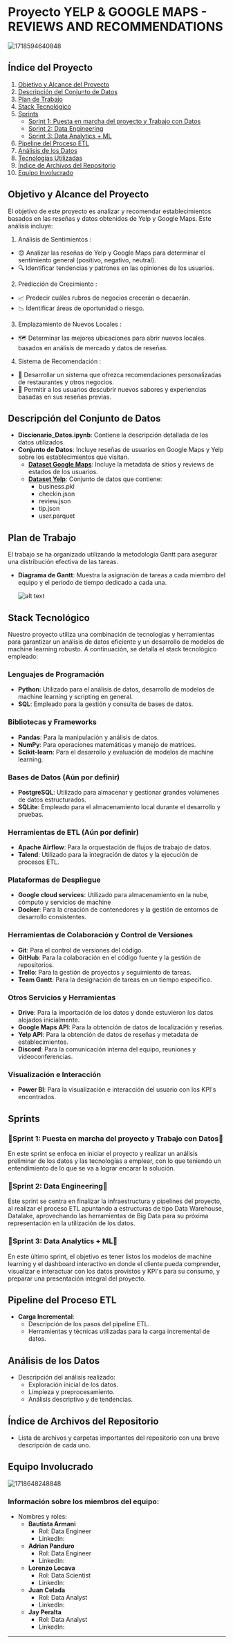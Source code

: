 # Proyecto YELP & GOOGLE MAPS - REVIEWS AND RECOMMENDATIONS
![1718594640848](image/README/1718594640848.png)


## Índice del Proyecto
1. [Objetivo y Alcance del Proyecto](#objetivo-y-alcance-del-proyecto)
2. [Descripción del Conjunto de Datos](#descripción-del-conjunto-de-datos)
3. [Plan de Trabajo](#plan-de-trabajo)
4. [Stack Tecnológico](#stack-tecnológico)
5. [Sprints](#sprints)
    - [Sprint 1: Puesta en marcha del proyecto y Trabajo con Datos](#sprint-1-puesta-en-marcha-del-proyecto-y-trabajo-con-datos)
    - [Sprint 2: Data Engineering](#sprint-2-data-engineering)
    - [Sprint 3: Data Analytics + ML](#sprint-3-data-analytics--ml)
6. [Pipeline del Proceso ETL](#pipeline-del-proceso-etl)
7. [Análisis de los Datos](#análisis-de-los-datos)
8. [Tecnologías Utilizadas](#tecnologías-utilizadas)
9. [Índice de Archivos del Repositorio](#índice-de-archivos-del-repositorio)
10. [Equipo Involucrado](#equipo-involucrado)

## Objetivo y Alcance del Proyecto

El objetivo de este proyecto es analizar y recomendar establecimientos basados en las reseñas y datos obtenidos de Yelp y Google Maps. Este análisis incluye:

1. Análisis de Sentimientos :
  - 😊 Analizar las reseñas de Yelp y Google Maps para determinar el sentimiento general (positivo, negativo, neutral).
  - 🔍 Identificar tendencias y patrones en las opiniones de los usuarios.
2. Predicción de Crecimiento :
  - 📈 Predecir cuáles rubros de negocios crecerán o decaerán.
  - 📉 Identificar áreas de oportunidad o riesgo.
3. Emplazamiento de Nuevos Locales :
  - 🗺️ Determinar las mejores ubicaciones para abrir nuevos locales. basados en análisis de mercado y datos de reseñas.
4. Sistema de Recomendación :
  - 🤖 Desarrollar un sistema que ofrezca recomendaciones personalizadas de restaurantes y otros negocios.
  - 🌟 Permitir a los usuarios descubrir nuevos sabores y experiencias basadas en sus reseñas previas.

## Descripción del Conjunto de Datos

- **Diccionario_Datos.ipynb**: Contiene la descripción detallada de los datos utilizados.
- **Conjunto de Datos**: Incluye reseñas de usuarios en Google Maps y Yelp sobre los establecimientos que visitan.
  - [**Dataset Google Maps**](https://drive.google.com/drive/folders/1Wf7YkxA0aHI3GpoHc9Nh8_scf5BbD4DA): Incluye la metadata de sitios y reviews de estados de los usuarios.
  - [**Dataset Yelp**](https://drive.google.com/drive/folders/1TI-SsMnZsNP6t930olEEWbBQdo_yuIZF?usp=sharing): Conjunto de datos que contiene:
    - business.pkl
    - checkin.json
    - review.json
    - tip.json
    - user.parquet

## Plan de Trabajo

El trabajo se ha organizado utilizando la metodología Gantt para asegurar una distribución efectiva de las tareas.

- **Diagrama de Gantt**: Muestra la asignación de tareas a cada miembro del equipo y el período de tiempo dedicado a cada una.

  ![alt text](image/image.png)

## Stack Tecnológico

Nuestro proyecto utiliza una combinación de tecnologías y herramientas para garantizar un análisis de datos eficiente y un desarrollo de modelos de machine learning robusto. A continuación, se detalla el stack tecnológico empleado:

### Lenguajes de Programación
- **Python**: Utilizado para el análisis de datos, desarrollo de modelos de machine learning y scripting en general.
- **SQL**: Empleado para la gestión y consulta de bases de datos.

### Bibliotecas y Frameworks
- **Pandas**: Para la manipulación y análisis de datos.
- **NumPy**: Para operaciones matemáticas y manejo de matrices.
- **Scikit-learn**: Para el desarrollo y evaluación de modelos de machine learning.

### Bases de Datos (Aún por definir)
- **PostgreSQL**: Utilizado para almacenar y gestionar grandes volúmenes de datos estructurados.
- **SQLite**: Empleado para el almacenamiento local durante el desarrollo y pruebas.

### Herramientas de ETL (Aún por definir)
- **Apache Airflow**: Para la orquestación de flujos de trabajo de datos.
- **Talend**: Utilizado para la integración de datos y la ejecución de procesos ETL.

### Plataformas de Despliegue 
- **Google cloud services**: Utilizado para almacenamiento en la nube, cómputo y servicios de machine 
- **Docker**: Para la creación de contenedores y la gestión de entornos de desarrollo consistentes.

### Herramientas de Colaboración y Control de Versiones
- **Git**: Para el control de versiones del código.
- **GitHub**: Para la colaboración en el código fuente y la gestión de repositorios.
- **Trello**: Para la gestión de proyectos y seguimiento de tareas.
- **Team Gantt**: Para la designación de tareas en un tiempo específico. 

### Otros Servicios y Herramientas
- **Drive**: Para la importación de los datos y donde estuvieron los datos alojados inicialmente.
- **Google Maps API**: Para la obtención de datos de localización y reseñas.
- **Yelp API**: Para la obtención de datos de reseñas y metadata de establecimientos.
- **Discord**: Para la comunicación interna del equipo, reuniones y videoconferencias.

### Visualización e Interacción
- **Power BI**: Para la visualización e interacción del usuario con los KPI's encontrados.

## Sprints

### 🏁Sprint 1: Puesta en marcha del proyecto y Trabajo con Datos🏁

En este sprint se enfoca en iniciar el proyecto y realizar un análisis preliminar de los datos y las tecnologías a emplear, con lo que teniendo un entendimiento de lo que se va a lograr encarar la solución.

### 🏁Sprint 2: Data Engineering🏁

Este sprint se centra en finalizar la infraestructura y pipelines del proyecto, al realizar el proceso ETL apuntando a estructuras de tipo Data Warehouse, Datalake, aprovechando las herramientas de Big Data para su próxima representación en la utilización de los datos.

### 🏁Sprint 3: Data Analytics + ML🏁

En este último sprint, el objetivo es tener listos los modelos de machine learning y el dashboard interactivo en donde el cliente pueda comprender, visualizar e interactuar con los datos provistos y KPI's para su consumo, y preparar una presentación integral del proyecto.

## Pipeline del Proceso ETL

- **Carga Incremental**:
  - Descripción de los pasos del pipeline ETL.
  - Herramientas y técnicas utilizadas para la carga incremental de datos.

## Análisis de los Datos

- Descripción del análisis realizado:
  - Exploración inicial de los datos.
  - Limpieza y preprocesamiento.
  - Análisis descriptivo y de tendencias.

## Índice de Archivos del Repositorio

- Lista de archivos y carpetas importantes del repositorio con una breve descripción de cada uno.

## Equipo Involucrado
![1718648248848](image/README/1718648248848.png)
### Información sobre los miembros del equipo:
  - Nombres y roles:
    - **Bautista Armani**
      - Rol: Data Engineer
      - LinkedIn: 
    - **Adrian Panduro**
      - Rol: Data Engineer
      - LinkedIn: 
    - **Lorenzo Locava**
      - Rol: Data Scientist
      - LinkedIn: 
    - **Juan Celada**
      - Rol: Data Analyst
      - LinkedIn: 
    - **Jay Peralta**
      - Rol: Data Analyst
      - LinkedIn: 

---